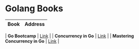 # Golang Books


| Book | Address |
| --- | --- |

| **Go Bootcamp** | [Link](https://github.com/ab-anand/programming-books/blob/master/Golang/GoBootcamp.pdf) |
| **Concurrency in Go** | [Link](https://github.com/ab-anand/programming-books/blob/master/Golang/Concurrency-in-Go_Tools-and-Techniques-for-Developers.pdf) |
| **Mastering Concurrency in Go** | [Link](https://github.com/ab-anand/programming-books/blob/master/Golang/mastering-concurrency-in-go.pdf) |

